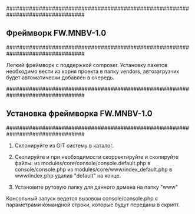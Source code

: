 ################################################################################
##  Фреймворк FW.MNBV-1.0
################################################################################

Легкий фреймворк с поддержкой composer. Установку пакетов необходимо вести из
корня проекта в папку vendors, автозагрузчик будет автоматически добавлен в
очередь.

################################################################################
##  Установка фреймворка FW.MNBV-1.0
################################################################################

1. Склонируйте из GIT систему в каталог.

2. Скопируйте и при необходимости скорректируйте и скопируйте файлы:
    из modules/core/console/console.default.php в console/console.php
    из modules/core/www/index_default.php в www/index.php
удалив "default" на конце.

3. Установите рутовую папку для данного домена на папку "www"

Консольный запуск ведется вызовом console/console.php с параметрами командной
строки, которые будут переданы в скрипт.